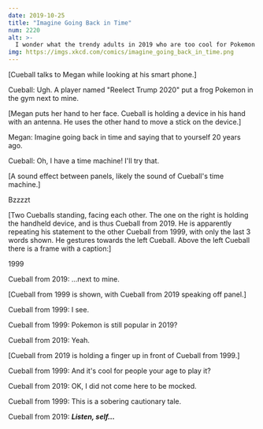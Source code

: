 ```yaml
---
date: 2019-10-25
title: "Imagine Going Back in Time"
num: 2220
alt: >-
  I wonder what the trendy adults in 2019 who are too cool for Pokemon will be into. Probably Digimon!
img: https://imgs.xkcd.com/comics/imagine_going_back_in_time.png
---
```

[Cueball talks to Megan while looking at his smart phone.]

Cueball: Ugh. A player named "Reelect Trump 2020" put a frog Pokemon in the gym next to mine.

[Megan puts her hand to her face. Cueball is holding a device in his hand with an antenna. He uses the other hand to move a stick on the device.]

Megan: Imagine going back in time and saying that to yourself 20 years ago.

Cueball: Oh, I have a time machine! I'll try that.

[A sound effect between panels, likely the sound of Cueball's time machine.]

Bzzzzt

[Two Cueballs standing, facing each other. The one on the right is holding the handheld device, and is thus Cueball from 2019.  He is apparently repeating his statement to the other Cueball from 1999, with only the last 3 words shown. He gestures towards the left Cueball. Above the left Cueball there is a frame with a caption:]

1999

Cueball from 2019: ...next to mine.

[Cueball from 1999 is shown, with Cueball from 2019 speaking off panel.]

Cueball from 1999: I see.

Cueball from 1999: Pokemon is still popular in 2019?

Cueball from 2019: Yeah.

[Cueball from 2019 is holding a finger up in front of Cueball from 1999.]

Cueball from 1999: And it's cool for people your age to play it?

Cueball from 2019: OK, I did not come here to be mocked.

Cueball from 1999: This is a sobering cautionary tale.

Cueball from 2019: ***Listen, self...***